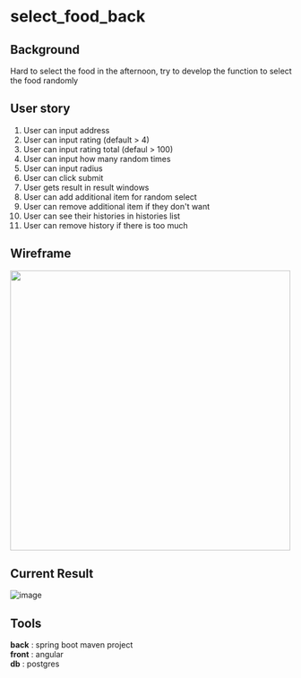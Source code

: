 # select_food_back

## Background
Hard to select the food in the afternoon, try to develop the function to select the food randomly

## User story 
1. User can input address 
2. User can input rating (default > 4)
3. User can input rating total (defaul > 100)
4. User can input how many random times
5. User can input radius 
6. User can click submit 
7. User gets result in result windows
8. User can add additional item for random select
9. User can remove additional item if they don't want
10. User can see their histories in histories list
11. User can remove history if there is too much


## Wireframe 
<img src="https://user-images.githubusercontent.com/48560984/159118882-d1701f20-ecdf-4b19-a7ff-64a948f29fe2.png" width="500">

## Current Result 
![image](https://user-images.githubusercontent.com/48560984/160310125-0473b7a6-e3eb-469d-8d8c-4b51d596cc54.png)


## Tools
**back** : spring boot maven project  
**front** : angular  
**db** : postgres  
